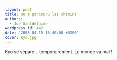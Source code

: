 ```yaml
---
layout: post
title: On a parcouru les chemins
authors:
  - Joe Gantdelaine
wordpress_id: 442
date: "2008-04-15 16:40:00 +0200"
cover: kyo.jpg
---
```


Kyo se sépare… temporairement. Le monde va mal !

